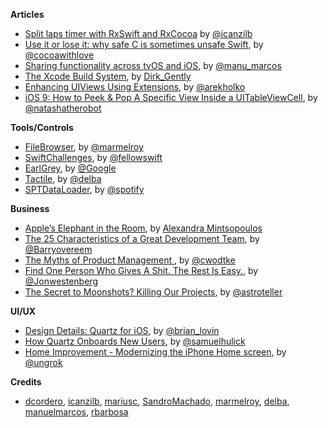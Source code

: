 **Articles**

* [Split laps timer with RxSwift and RxCocoa](http://rx-marin.com/post/rxswift-rxcocoa-sample-split-laps-timer/) by [@icanzilb](https://twitter.com/icanzilb)
* [Use it or lose it: why safe C is sometimes unsafe Swift](http://www.cocoawithlove.com/blog/2016/02/16/use_it_or_lose_it_why_safe_c_is_sometimes_unsafe_swift.html), by [@cocoawithlove](https://twitter.com/cocoawithlove)
* [Sharing functionality across tvOS and iOS](https://medium.com/ribot-labs/sharing-functionality-across-tvos-and-ios-228c76b03a06#.pwykc54ol), by [@manu_marcos](https://twitter.com/manu_marcos)
* [The Xcode Build System](https://pewpewthespells.com/blog/xcode_build_system.html), by [Dirk_Gently](https://twitter.com/Dirk_Gently)
* [Enhancing UIViews Using Extensions](http://holko.pl/2016/02/16/enhancing-uiviews/), by [@arekholko](https://twitter.com/arekholko)
* [iOS 9: How to Peek & Pop A Specific View Inside a UITableViewCell](https://www.natashatherobot.com/peek-pop-view-inside-tableviewcell/), by [@natashatherobot](https://twitter.com/natashatherobot)

**Tools/Controls**

* [FileBrowser](https://github.com/marmelroy/FileBrowser), by [@marmelroy](https://twitter.com/marmelroy)
* [SwiftChallenges](https://github.com/fellowswift/swiftchallenges), by [@fellowswift](https://github.com/fellowswift)
* [EarlGrey](https://github.com/google/EarlGrey), by [@Google](https://github.com/google)
* [Tactile](https://github.com/delba/Tactile), by [@delba](https://github.com/delba)
* [SPTDataLoader](https://github.com/spotify/SPTDataLoader), by [@spotify](https://twitter.com/spotify)

**Business**

* [Apple’s Elephant in the Room](https://medium.com/@AlexandraMint/apple-s-elephant-in-the-room-5383a43dc413#.ju8ikf7u4), by [Alexandra Mintsopoulos](https://medium.com/@AlexandraMint)
* [The 25 Characteristics of a Great Development Team](http://blog.scrum.org/the-25-characteristics-of-a-great-development-team/), by [@Barryovereem](https://twitter.com/Barryovereem)
* [The Myths of Product Management
](https://medium.com/listen-to-my-story/the-myths-of-product-management-7376eaf549a3#.iv5f31ccy), by [@cwodtke](https://twitter.com/cwodtke)
* [Find One Person Who Gives A Shit. The Rest Is Easy.](https://medium.com/life-learning/if-you-can-make-one-person-give-a-shit-you-re-winning-fb6fd5df3bde#.1kk4n2j1b), by [@Jonwestenberg](https://twitter.com/Jonwestenberg)
* [The Secret to Moonshots? Killing Our Projects](https://backchannel.com/the-secret-to-moonshots-killing-our-projects-49b18dc7f2d6#.39uxiu7hm), by [@astroteller](https://twitter.com/astroteller)

**UI/UX**

* [Design Details: Quartz for iOS](http://blog.brianlovin.com/design-details-quartz/), by [@brian_lovin](https://twitter.com/brian_lovin)
* [How Quartz Onboards New Users](http://www.useronboard.com/how-quartz-onboards-new-users/), by [@samuelhulick](https://twitter.com/samuelhulick)
* [Home Improvement - Modernizing the iPhone Home screen](https://medium.com/@ungrok/home-improvement-c63e5f1e07d7#.u02akpl8i), by [@ungrok](https://twitter.com/ungrok)

**Credits**

* [dcordero](https://github.com/dcordero), [icanzilb](https://github.com/icanzilb), [mariusc](https://github.com/mariusc), [SandroMachado](https://github.com/SandroMachado), [marmelroy](https://github.com/marmelroy), [delba](https://github.com/delba), [manuelmarcos](https://github.com/manuelmarcos), [rbarbosa](https://github.com/rbarbosa)

